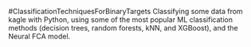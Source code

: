 #ClassificationTechniquesForBinaryTargets
Classifying some data from kagle with Python, using some of the most popular ML classification methods (decision trees, random forests, kNN, and XGBoost), and the Neural FCA model.
